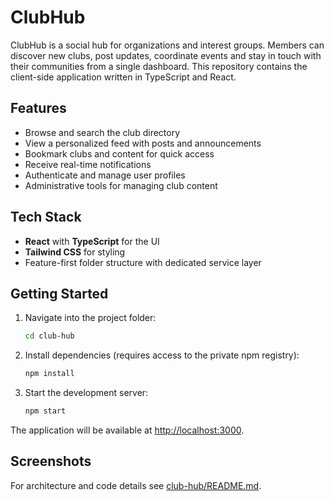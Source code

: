 # ClubHub

ClubHub is a social hub for organizations and interest groups. Members can discover new clubs, post updates, coordinate events and stay in touch with their communities from a single dashboard. This repository contains the client-side application written in TypeScript and React.

## Features
- Browse and search the club directory
- View a personalized feed with posts and announcements
- Bookmark clubs and content for quick access
- Receive real-time notifications
- Authenticate and manage user profiles
- Administrative tools for managing club content

## Tech Stack
- **React** with **TypeScript** for the UI
- **Tailwind CSS** for styling
- Feature-first folder structure with dedicated service layer

## Getting Started

1. Navigate into the project folder:
   ```bash
   cd club-hub
   ```
2. Install dependencies (requires access to the private npm registry):
   ```bash
   npm install
   ```
3. Start the development server:
   ```bash
   npm start
   ```

The application will be available at [http://localhost:3000](http://localhost:3000).

## Screenshots
<!-- TODO: Add screenshots of the platform -->

For architecture and code details see [club-hub/README.md](club-hub/README.md).
